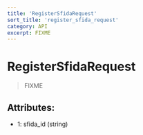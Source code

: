 ```yaml
---
title: 'RegisterSfidaRequest'
sort_title: 'register_sfida_request'
category: API
excerpt: FIXME
---
```


# RegisterSfidaRequest

> FIXME

## Attributes:

- 1: sfida_id (string)
